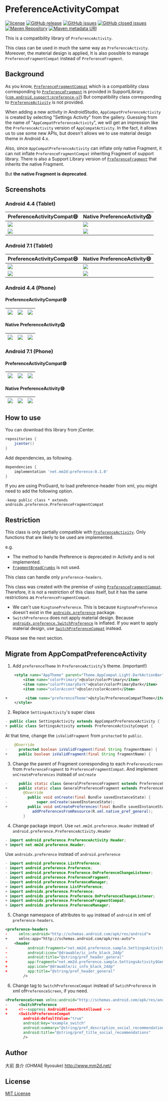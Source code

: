 # PreferenceActivityCompat
[![license](https://img.shields.io/github/license/ohmae/preference-activity-compat.svg)](./LICENSE)
[![GitHub release](https://img.shields.io/github/release/ohmae/preference-activity-compat.svg)](https://github.com/ohmae/preference-activity-compat/releases)
[![GitHub issues](https://img.shields.io/github/issues/ohmae/preference-activity-compat.svg)](https://github.com/ohmae/preference-activity-compat/issues)
[![GitHub closed issues](https://img.shields.io/github/issues-closed/ohmae/preference-activity-compat.svg)](https://github.com/ohmae/preference-activity-compat/issues?q=is%3Aissue+is%3Aclosed)
[![Maven Repository](https://img.shields.io/badge/maven-jcenter-brightgreen.svg)](https://bintray.com/ohmae/maven/net.mm2d.preference)
[![Maven metadata URI](https://img.shields.io/maven-metadata/v/https/jcenter.bintray.com/net/mm2d/preference/maven-metadata.xml.svg)](https://bintray.com/ohmae/maven/net.mm2d.preference)

This is a compatibility library of `PreferenceActivity`.

This class can be used in much the same way as `PreferenceActivity`.
Moreover, the material design is applied, It is also possible to manage `PreferenceFragmentCompat` instead of `PreferenceFragment`.

## Background

As you know,
[`PreferenceFragmentCompat`](https://developer.android.com/reference/android/support/v7/preference/PreferenceFragmentCompat)
which is a compatibility class corresponding to [`PreferenceFragment`](https://developer.android.com/reference/android/preference/PreferenceFragment)
is provided in SupportLibrary.
([`com.android.support:preference-v7`](https://developer.android.com/topic/libraries/support-library/packages#v7-preference))
But compatibility class corresponding to [`PreferenceActivity`](https://developer.android.com/reference/android/preference/PreferenceActivity) is not provided.

When adding a new activity in AndroidStudio, `AppCompatPreferenceActivity` is created by selecting "Settings Activity" from the gallery.
Guessing from the name of "`AppCompatPreferenceActivity`", we will get an impression like the `PreferenceActivity` version of `AppCompatActivity`.
In the fact, it allows us to use some new APIs, but doesn't allows we to use material design theme in Android 4.x.

Also, since `AppCompatPreferenceActivity` can inflate only native Fragment, it can not inflate `PreferenceFragmentCompat` inheriting Fragment of support library.
There is also a Support Library version of [`PreferenceFragment`](https://developer.android.com/reference/android/support/v14/preference/PreferenceFragment)
that inherits the native Fragment.

But **the native Fragment is deprecated**.

## Screenshots

### Android 4.4 (Tablet)

|PreferenceActivityCompat:smile:|Native PreferenceActivity:scream:|
|-|-|
|![](readme/4C4.png)|![](readme/4N4.png)|
|![](readme/4C5.png)|![](readme/4N5.png)|

### Android 7.1 (Tablet)

|PreferenceActivityCompat:smile:|Native PreferenceActivity:smile:|
|-|-|
|![](readme/7C4.png)|![](readme/7N4.png)|
|![](readme/7C5.png)|![](readme/7N5.png)|

### Android 4.4 (Phone)

#### PreferenceActivityCompat:smile:

|![](readme/4C1.png)|![](readme/4C2.png)|![](readme/4C3.png)|
|-|-|-|

#### Native PreferenceActivity:scream:

|![](readme/4N1.png)|![](readme/4N2.png)|![](readme/4N3.png)|
|-|-|-|

### Android 7.1 (Phone)

#### PreferenceActivityCompat:smile:

|![](readme/7C1.png)|![](readme/7C2.png)|![](readme/7C3.png)|
|-|-|-|

#### Native PreferenceActivity:smile:

|![](readme/7N1.png)|![](readme/7N2.png)|![](readme/7N3.png)|
|-|-|-|

## How to use

You can download this library from jCenter.
```gradle
repositories {
    jcenter()
}
```

Add dependencies, as following.
```gradle
dependencies {
    implementation 'net.mm2d:preference:0.1.0'
}
```

If you are using ProGuard, to load preference-header from xml, you might need to add the following option.
```
-keep public class * extends androidx.preference.PreferenceFragmentCompat
```

## Restriction

This class is only partially compatible with
[`PreferenceActivity`](https://developer.android.com/reference/android/preference/PreferenceActivity).
Only functions that are likely to be used are implemented.

e.g.
- The method to handle Preference is deprecated in Activity and is not implemented.
- [`FragmentBreadCrumbs`](https://developer.android.com/reference/android/app/FragmentBreadCrumbs) is not used.

This class can handle only `preference-headers`.

This class was created with the premise of using
[`PreferenceFragmentCompat`](https://developer.android.com/reference/androidx/preference/PreferenceFragmentCompat).
Therefore, it is not a restriction of this class itself, but it has the same restrictions as `PreferenceFragmentCompat`.

- We can't use `RingtonePreference`.
This is because `RingtonePreference` doesn't exist in the
[`androidx.preference`](https://developer.android.com/reference/androidx/preference/package-summary) package.
- `SwitchPreference` does not apply material design.
Because
[`androidx.preference.SwitchPreference`](https://developer.android.com/reference/androidx/preference/SwitchPreference)
is inflated.
If you want to apply material design, use
[`SwitchPreferenceCompat`](https://developer.android.com/reference/androidx/preference/SwitchPreferenceCompat)
instead.

Please see the next section.

## Migrate from AppCompatPreferenceActivity

1. Add `preferenceTheme` in `PreferenceActivity`'s theme. (important!)
```xml
    <style name="AppTheme" parent="Theme.AppCompat.Light.DarkActionBar">
        <item name="colorPrimary">@color/colorPrimary</item>
        <item name="colorPrimaryDark">@color/colorPrimaryDark</item>
        <item name="colorAccent">@color/colorAccent</item>

+        <item name="preferenceTheme">@style/PreferenceCompatTheme</item>
    </style>
```

2. Replace `SettingsActivity`'s super class
```java
- public class SettingsActivity extends AppCompatPreferenceActivity {
+ public class SettingsActivity extends PreferenceActivityCompat {
```
At that time, change the `isValidFragment` from `protected` to `public`.
```java
    @Override
-     protected boolean isValidFragment(final String fragmentName) {
+     public boolean isValidFragment(final String fragmentName) {
```

3. Change the parent of Fragment corresponding to each `PreferenceScreen` from `PreferenceFragment` to `PreferenceFragmentCompat`.
And implement `onCreatePreferences` instead of `onCreate`
```java
-     public static class GeneralPreferenceFragment extends PreferenceFragment {
+     public static class GeneralPreferenceFragment extends PreferenceFragmentCompat {
        @Override
-         public void onCreate(final Bundle savedInstanceState) {
-             super.onCreate(savedInstanceState);
+         public void onCreatePreferences(final Bundle savedInstanceState,final String rootKey) {
            addPreferencesFromResource(R.xml.native_pref_general);
        }
```

4. Change package import.
Use `net.mm2d.preference.Header` instead of `android.preference.PreferenceActivity.Header`
```java
- import android.preference.PreferenceActivity.Header;
+ import net.mm2d.preference.Header;
```
Use `androidx.preference` instead of `android.preference`
```java
- import android.preference.ListPreference;
- import android.preference.Preference;
- import android.preference.Preference.OnPreferenceChangeListener;
- import android.preference.PreferenceFragment;
- import android.preference.PreferenceManager;
+ import androidx.preference.ListPreference;
+ import androidx.preference.Preference;
+ import androidx.preference.Preference.OnPreferenceChangeListener;
+ import androidx.preference.PreferenceFragmentCompat;
+ import androidx.preference.PreferenceManager;
```

5. Change namespace of attributes to `app` instead of `android` in xml of `preference-headers`.
```xml
<preference-headers
-     xmlns:android="http://schemas.android.com/apk/res/android">
+     xmlns:app="http://schemas.android.com/apk/res-auto">
    <header
-         android:fragment="net.mm2d.preference.sample.SettingsActivity$GeneralPreferenceFragment"
-         android:icon="@drawable/ic_info_black_24dp"
-         android:title="@string/pref_header_general"
+         app:fragment="net.mm2d.preference.sample.SettingsActivity$GeneralPreferenceFragment"
+         app:icon="@drawable/ic_info_black_24dp"
+         app:title="@string/pref_header_general"
        />
```

6. Change tag to `SwitchPreferenceCompat` instead of `SwtichPreference` in xml of`PreferenceScreen`, if you need.
```xml
<PreferenceScreen xmlns:android="http://schemas.android.com/apk/res/android">
-     <SwitchPreference
+     <!--suppress AndroidElementNotAllowed -->
+     <SwitchPreferenceCompat
        android:defaultValue="true"
        android:key="example_switch"
        android:summary="@string/pref_description_social_recommendations"
        android:title="@string/pref_title_social_recommendations"
        />
```

## Author
大前 良介 (OHMAE Ryosuke)
http://www.mm2d.net/

## License
[MIT License](./LICENSE)
